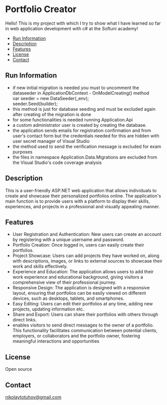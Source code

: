# Portfolio Creator

Hello!
This is my project with which I try to show what I have learned so far in web application development with c# at the Softuni academy!

- [Run Information](#runinformation)
- [Description](#description)
- [Features](#features)
- [License](#license)
- [Contact](#contact)

## Run Information

- if new initial migration is needed you must to uncomment the dataseeder in ApplicationDbContext - OnModelCreating() method <br />
var seeder = new DataSeeder(_env); <br />
seeder.Seed(builder);
- this method is just for database seeding and must be excluded again after creating of the migration is done
- for some functionalities is needed running Application.Api
- a custom administrator user is created by creating the database.
- the application sends emails for registration confirmation and from user's contact form but the credentials needed for this are hidden with user secret manager of Visual Studio
- the method used to send the verification message is excluded for exam purposes
- the files in namespace Application.Data.Migrations are excluded from the Visual Studio's code coverage analysis

## Description

This is a user-friendly ASP.NET web application that allows individuals to create and showcase their personalized portfolios online. The application's main function is to provide users with a platform to display their skills, experiences, and projects in a professional and visually appealing manner.

## Features

- User Registration and Authentication: New users can create an account by registering with a unique username and password.
- Portfolio Creation: Once logged in, users can easily create their portfolios.
- Project Showcase: Users can add projects they have worked on, along with descriptions, images, or links to external sources to showcase their work and skills effectively.
- Experience and Education: The application allows users to add their work experience and educational background, giving visitors a comprehensive view of their professional journey.
- Responsive Design: The application is designed with a responsive layout, ensuring that portfolios can be easily viewed on different devices, such as desktops, tablets, and smartphones.
- Easy Editing: Users can edit their portfolios at any time, adding new projects, updating information etc.
- Share and Export: Users can share their portfolios with others through direct links.
- enables visitors to send direct messages to the owner of a portfolio. This functionality facilitates communication between potential clients, employers, or collaborators and the portfolio owner, fostering meaningful interactions and opportunities

## License
Open source

## Contact
nikolaytotuhov@gmail.com
